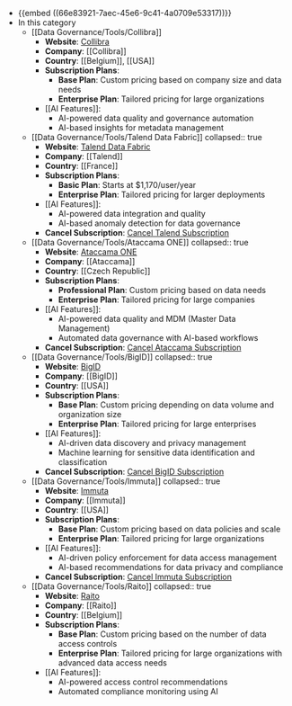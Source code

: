 - {{embed ((66e83921-7aec-45e6-9c41-4a0709e53317))}}
- In this category
	- [[Data Governance/Tools/Collibra]]
		- **Website**: [Collibra](https://www.collibra.com/)
		- **Company**: [[Collibra]]
		- **Country**: [[Belgium]], [[USA]]
		- **Subscription Plans**:
			- **Base Plan**: Custom pricing based on company size and data needs
			- **Enterprise Plan**: Tailored pricing for large organizations
		- [[AI Features]]:
			- AI-powered data quality and governance automation
			- AI-based insights for metadata management
	- [[Data Governance/Tools/Talend Data Fabric]]
	  collapsed:: true
		- **Website**: [Talend Data Fabric](https://www.talend.com/)
		- **Company**: [[Talend]]
		- **Country**: [[France]]
		- **Subscription Plans**:
			- **Basic Plan**: Starts at $1,170/user/year
			- **Enterprise Plan**: Tailored pricing for larger deployments
		- [[AI Features]]:
			- AI-powered data integration and quality
			- AI-based anomaly detection for data governance
		- **Cancel Subscription**: [Cancel Talend Subscription](https://www.talend.com/terms/)
	- [[Data Governance/Tools/Ataccama ONE]]
	  collapsed:: true
		- **Website**: [Ataccama ONE](https://www.ataccama.com/)
		- **Company**: [[Ataccama]]
		- **Country**: [[Czech Republic]]
		- **Subscription Plans**:
			- **Professional Plan**: Custom pricing based on data needs
			- **Enterprise Plan**: Tailored pricing for large companies
		- [[AI Features]]:
			- AI-powered data quality and MDM (Master Data Management)
			- Automated data governance with AI-based workflows
		- **Cancel Subscription**: [Cancel Ataccama Subscription](https://www.ataccama.com/legal)
	- [[Data Governance/Tools/BigID]]
	  collapsed:: true
		- **Website**: [BigID](https://bigid.com/)
		- **Company**: [[BigID]]
		- **Country**: [[USA]]
		- **Subscription Plans**:
			- **Base Plan**: Custom pricing depending on data volume and organization size
			- **Enterprise Plan**: Tailored pricing for large enterprises
		- [[AI Features]]:
			- AI-driven data discovery and privacy management
			- Machine learning for sensitive data identification and classification
		- **Cancel Subscription**: [Cancel BigID Subscription](https://bigid.com/legal/)
	- [[Data Governance/Tools/Immuta]]
	  collapsed:: true
		- **Website**: [Immuta](https://www.immuta.com/)
		- **Company**: [[Immuta]]
		- **Country**: [[USA]]
		- **Subscription Plans**:
			- **Base Plan**: Custom pricing based on data policies and scale
			- **Enterprise Plan**: Tailored pricing for large organizations
		- [[AI Features]]:
			- AI-driven policy enforcement for data access management
			- AI-based recommendations for data privacy and compliance
		- **Cancel Subscription**: [Cancel Immuta Subscription](https://www.immuta.com/legal/)
	- [[Data Governance/Tools/Raito]]
	  collapsed:: true
		- **Website**: [Raito](https://www.raito.io/)
		- **Company**: [[Raito]]
		- **Country**: [[Belgium]]
		- **Subscription Plans**:
			- **Base Plan**: Custom pricing based on the number of data access controls
			- **Enterprise Plan**: Tailored pricing for large organizations with advanced data access needs
		- [[AI Features]]:
			- AI-powered access control recommendations
			- Automated compliance monitoring using AI